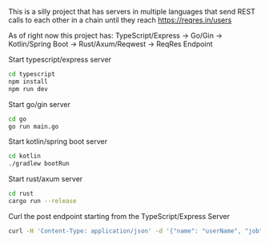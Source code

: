 This is a silly project that has servers in multiple languages that send REST calls to each other
in a chain until they reach https://reqres.in/users 

As of right now this project has: TypeScript/Express -> Go/Gin -> Kotlin/Spring Boot -> Rust/Axum/Reqwest -> ReqRes Endpoint

Start typescript/express server
```bash
cd typescript
npm install
npm run dev
```

Start go/gin server
```bash
cd go
go run main.go
```

Start kotlin/spring boot server
```bash
cd kotlin
./gradlew bootRun
```

Start rust/axum server
```bash
cd rust
cargo run --release
```

Curl the post endpoint starting from the TypeScript/Express Server
```bash
curl -H 'Content-Type: application/json' -d '{"name": "userName", "job": "someRole"}' -X POST http://localhost:4000/users
```
